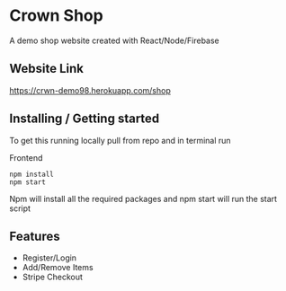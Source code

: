 # Crown Shop

A demo shop website created with React/Node/Firebase


## Website Link 

https://crwn-demo98.herokuapp.com/shop


## Installing / Getting started

To get this running locally pull from repo and in terminal run

Frontend
```shell
npm install
npm start
```
Npm will install all the required packages and npm start will run the start script


## Features
* Register/Login
* Add/Remove Items
* Stripe Checkout


